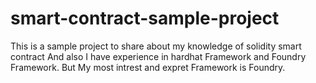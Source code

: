 # smart-contract-sample-project
This is a sample project to share about my knowledge of solidity smart contract 
And also I have experience in hardhat Framework and Foundry Framework.
But My most intrest and expret Framework is Foundry.
